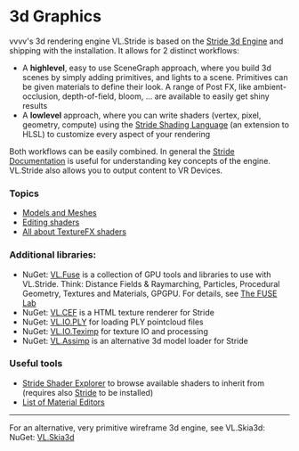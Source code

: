 # 3d Graphics

vvvv's 3d rendering engine VL.Stride is based on the [Stride 3d Engine](http://stride3d.net) and shipping with the installation. It allows for 2 distinct workflows:

* A **highlevel**, easy to use SceneGraph approach, where you build 3d scenes by simply adding primitives, and lights to a scene. Primitives can be given materials to define their look. A range of Post FX, like ambient-occlusion, depth-of-field, bloom, ... are available to easily get shiny results
* A **lowlevel** approach, where you can write shaders (vertex, pixel, geometry, compute) using the [Stride Shading Language](https://doc.stride3d.net/latest/en/manual/graphics/effects-and-shaders/shading-language/index.html) (an extension to HLSL) to customize every aspect of your rendering

Both workflows can be easily combined. In general the [Stride Documentation](https://doc.stride3d.net/latest/en/) is useful for understanding key concepts of the engine. VL.Stride also allows you to output content to VR Devices. 

### Topics

* [Models and Meshes](3d/models.md)
* [Editing shaders](3d/editing-shaders.md)
* [All about TextureFX shaders](3d/texturefx.md)

### Additional libraries:

* NuGet: [VL.Fuse](https://www.nuget.org/packages/VL.Fuse/) is a collection of GPU tools and libraries to use with VL.Stride. Think: Distance Fields & Raymarching, Particles, Procedural Geometry, Textures and Materials, GPGPU. For details, see [The FUSE Lab](https://www.thefuselab.io/)
* NuGet: [VL.CEF](https://www.nuget.org/packages/VL.CEF) is a HTML texture renderer for Stride
* NuGet: [VL.IO.PLY](https://www.nuget.org/packages/VL.IO.PLY) for loading PLY pointcloud files
* NuGet: [VL.IO.Teximp](https://www.nuget.org/packages/VL.Teximp) for texture IO and processing
* NuGet: [VL.Assimp](https://www.nuget.org/packages/VL.Assimp) is an alternative 3d model loader for Stride

### Useful tools
* [Stride Shader Explorer](https://github.com/tebjan/Stride.ShaderExplorer) to browse available shaders to inherit from (requires also [Stride](https://stride3d.net/download/) to be installed)
* [List of Material Editors](https://discourse.vvvv.org/t/open-source-material-editor-material-creation-resource-list/19185)


---

For an alternative, very primitive wireframe 3d engine, see VL.Skia3d:
NuGet: [VL.Skia3d](https://www.nuget.org/packages/VL.Skia3d)

